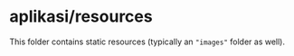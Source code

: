 # aplikasi/resources

This folder contains static resources (typically an `"images"` folder as well).
